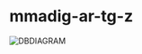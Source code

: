 # mmadig-ar-tg-z

![DBDIAGRAM](https://github.com/JKimani77/mmadig-ar-tg-z/blob/main/dbdiagram.png?raw=true)
